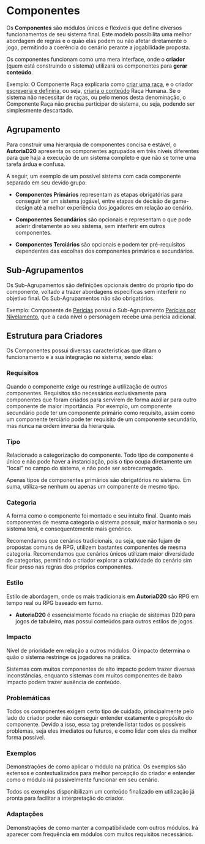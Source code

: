 # Componentes

Os **Componentes** são módulos únicos e flexíveis que define diversos funcionamentos de seu sistema final. Este modelo possibilita uma melhor abordagem de regras e o quão elas podem ou não afetar diretamente o jogo, permitindo a coerência do cenário perante a jogabilidade proposta.

Os componentes funcionam como uma mera interface, onde o **criador** (quem está construindo o sistema) utilizará os componentes para **gerar conteúdo**.

<info>
Exemplo: O Componente Raça explicaria como <u>criar uma raça</u>, e o criador <u>escreveria e definiria</u>, ou seja, <u>criaria o conteúdo</u> Raça Humana. Se o sistema não necessitar de raças, ou pelo menos desta denominação, o Componente Raça não precisa participar do sistema, ou seja, podendo ser simplesmente descartado.
</info>

## Agrupamento

Para construir uma hierarquia de componentes concisa e estável, o **AutoriaD20** apresenta os componentes agrupados em três níveis diferentes para que haja a execução de um sistema completo e que não se torne uma tarefa árdua e confusa. 

A seguir, um exemplo de um possível sistema com cada componente separado em seu devido grupo:

<components-example />

- **Componentes Primários** representam as etapas obrigatórias para conseguir ter um sistema jogável, entre etapas de decisão de game-design até a melhor experiência dos jogadores em relação ao cenário.

- **Componentes Secundários** são opcionais e representam o que pode aderir diretamente ao seu sistema, sem interferir em outros componentes.

- **Componentes Terciários** são opcionais e podem ter pré-requisitos dependentes das escolhas dos componentes primários e secundários.

## Sub-Agrupamentos

Os Sub-Agrupamentos são definições opcionais dentro do próprio tipo do componente, voltado a trazer abordagens específicas sem interferir no objetivo final. Os Sub-Agrupamentos não são obrigatórios.

<info>
Exemplo: Componente de <u>Perícias</u> possui o Sub-Agrupamento <u>Perícias por Nivelamento</u>, que a cada nível o personagem recebe uma perícia adicional.
</info>

## Estrutura para Criadores

Os Componentes possui diversas características que ditam o funcionamento e a sua integração no sistema, sendo elas:

### Requisitos

Quando o componente exige ou restringe a utilização de outros componentes. Requisitos são necessários exclusivamente para componentes que foram criados para servirem de forma auxiliar para outro componente de maior importância. Por exemplo, um componente secundário pode ter um componente primário como requisito, assim como um componente terciário pode ter requisito de um componente secundário, mas nunca na ordem inversa da hierarquia.

### Tipo

Relacionado a categorização do componente. Todo tipo de componente é único e não pode haver a instanciação, pois o tipo ocupa diretamente um "local" no campo do sistema, e não pode ser sobrecarregado.

Apenas tipos de componentes primários são obrigatórios no sistema. Em suma, utiliza-se nenhum ou apenas um componente de mesmo tipo.

### Categoria

A forma como o componente foi montado e seu intuito final. Quanto mais componentes de mesma categoria o sistema possuir, maior harmonia o seu sistema terá, e consequentemente mais genérico.

<warning>
Recomendamos que cenários tradicionais, ou seja, que não fujam de propostas comuns de RPG, utilizem bastantes componentes de mesma categoria.
</warning>

<warning>
Recomendamos que cenários únicos utilizam maior diversidade de categorias, permitindo o criador explorar a criatividade do cenário sim ficar preso nas regras dos próprios componentes.
</warning>

### Estilo

Estilo de abordagem, onde os mais tradicionais em **AutoriaD20** são RPG em tempo real ou RPG baseado em turno.

- **AutoriaD20** é essencialmente focado na criação de sistemas D20 para jogos de tabuleiro, mas possui conteúdos para outros estilos de jogos.

### Impacto

Nível de prioridade em relação a outros módulos. O impacto determina o quão o sistema restringe os jogadores na prática.

<warning>
Sistemas com muitos componentes de alto impacto podem trazer diversas inconstâncias, enquanto sistemas com muitos componentes de baixo impacto podem trazer ausência de conteúdo.
</warning>

### Problemáticas

Todos os componentes exigem certo tipo de cuidado, principalmente pelo lado do criador poder não conseguir entender exatamente o propósito do componente. Devido a isso, essa tag pretende listar todos os possíveis problemas, seja eles imediatos ou futuros, e como lidar com eles da melhor forma possível.

### Exemplos

Demonstrações de como aplicar o módulo na prática. Os exemplos são extensos e contextualizados para melhor percepção do criador e entender como o módulo irá possivelmente funcionar em seu cenário.

<info>
Todos os exemplos disponibilizam um conteúdo finalizado em utilização já pronta para facilitar a interpretação do criador.
</info>

### Adaptações

Demonstrações de como manter a compatibilidade com outros módulos. Irá aparecer com frequência em módulos com muitos requisitos necessários.